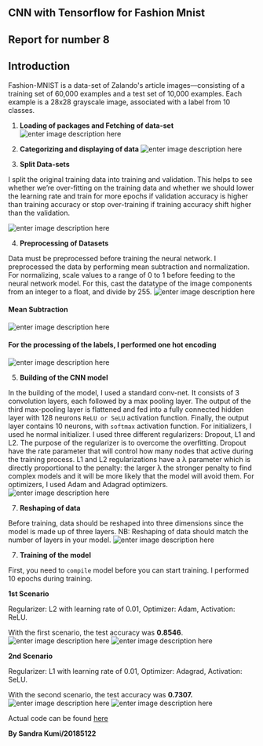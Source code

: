 

## CNN with Tensorflow for Fashion Mnist

## Report for number 8

## Introduction
Fashion-MNIST is a data-set of Zalando's article images—consisting of a training set of 60,000 examples and a test set of 10,000 examples. Each example is a 28x28 grayscale image, associated with a label from 10 classes.

 1. **Loading of packages and Fetching of data-set**
![enter image description here](https://github.com/SANDRAKUMI/Machine-learning-homework/blob/master/cnn_fm_images/data.PNG)

 2. **Categorizing and displaying of data**
 ![enter image description here](https://github.com/SANDRAKUMI/Machine-learning-homework/blob/master/cnn_fm_images/classes.PNG)

 3. **Split Data-sets**

I split the original training data into training and validation. This helps to see whether we’re over-fitting on the training data and whether we should lower the learning rate and train for more epochs if validation accuracy is higher than training accuracy or stop over-training if training accuracy shift higher than the validation.

![enter image description here](https://github.com/SANDRAKUMI/Machine-learning-homework/blob/master/cnn_fm_images/split.PNG)

 4. **Preprocessing of Datasets**

Data must be preprocessed before training the neural network. I preprocessed the data by performing mean subtraction and normalization.
For normalizing, scale values to a range of 0 to 1 before feeding to the neural network model. For this, cast the datatype of the image components from an integer to a float, and divide by 255.
![enter image description here](https://github.com/SANDRAKUMI/Machine-learning-homework/blob/master/cnn_fm_images/norm.PNG)

#### Mean Subtraction
![enter image description here](https://github.com/SANDRAKUMI/Machine-learning-homework/blob/master/cnn_fm_images/mean.PNG)

#### For the processing of the labels, I performed one hot encoding
![enter image description here](https://github.com/SANDRAKUMI/Machine-learning-homework/blob/master/cnn_fm_images/labels%20encode.PNG)

 5. **Building of the CNN model**
 
 In the building of the model, I used a standard conv-net. It consists of 3 convolution layers, each followed by a max pooling layer. The output of the third max-pooling layer is flattened and fed into a fully connected hidden layer with 128 neurons `ReLU or SeLU` activation function. Finally, the output layer contains 10 neurons, with `softmax` activation function. For initializers, I used he normal initializer. I used three different regularizers: Dropout, L1 and L2. The purpose of the regularizer is to overcome the overfitting. Dropout have the rate parameter that will control how many nodes that active during the training process. L1 and L2 regularizations have a λ parameter which is directly proportional to the penalty: the larger λ the stronger penalty to find complex models and it will be more likely that the model will avoid them. For optimizers, I used Adam and Adagrad optimizers.
 ![enter image description here](https://github.com/SANDRAKUMI/Machine-learning-homework/blob/master/cnn_fm_images/Layers.PNG)
 
 7. **Reshaping of data**

Before training, data should be reshaped into three dimensions since the model is made up of three layers. NB: Reshaping of data should match the number of layers in your model.
![enter image description here](https://github.com/SANDRAKUMI/Machine-learning-homework/blob/master/cnn_fm_images/reshape.PNG)

 7. **Training of the model**

First, you need to `compile` model before you can start training. I performed 10 epochs during training.

**1st Scenario**

Regularizer:  L2 with learning rate of 0.01, Optimizer: Adam, Activation: ReLU.

With the first scenario, the test accuracy was **0.8546**.
![enter image description here](https://github.com/SANDRAKUMI/Machine-learning-homework/blob/master/cnn_fm_images/epochs.PNG)
![enter image description here](https://github.com/SANDRAKUMI/Machine-learning-homework/blob/master/cnn_fm_images/scenario%201.PNG)


**2nd Scenario**

Regularizer: L1 with learning rate of 0.01, Optimizer: Adagrad, Activation: SeLU.

With the second scenario, the test accuracy was **0.7307.**
![enter image description here](https://github.com/SANDRAKUMI/Machine-learning-homework/blob/master/cnn_fm_images/epochsl1.PNG)
![enter image description here](https://github.com/SANDRAKUMI/Machine-learning-homework/blob/master/cnn_fm_images/scenario%202.PNG)

Actual code can be found [here](https://colab.research.google.com/drive/1YwEDZMVVOsdLDFwd6NQH9x_YbipxgNAI)

**By Sandra Kumi/20185122**
